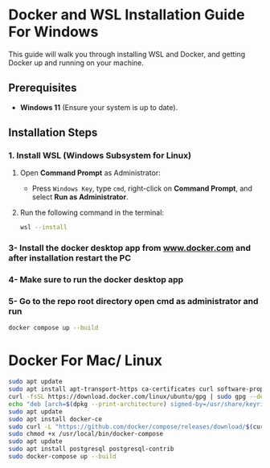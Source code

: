 # Docker and WSL Installation Guide For Windows

This guide will walk you through installing WSL and Docker, and getting Docker up and running on your machine.

## Prerequisites

- **Windows 11** (Ensure your system is up to date).

## Installation Steps

### 1. Install WSL (Windows Subsystem for Linux)

1. Open **Command Prompt** as Administrator:
   - Press `Windows Key`, type `cmd`, right-click on **Command Prompt**, and select **Run as Administrator**.
   
2. Run the following command in the terminal:

   ```bash
   wsl --install
   ```
### 3- Install the docker desktop app from www.docker.com and after installation restart the PC 
### 4- Make sure to run the docker desktop app
### 5- Go to the repo root directory open cmd as administrator and run 
```bash
docker compose up --build
```

# Docker For Mac/ Linux
```bash
sudo apt update
sudo apt install apt-transport-https ca-certificates curl software-properties-common
curl -fsSL https://download.docker.com/linux/ubuntu/gpg | sudo gpg --dearmor -o /usr/share/keyrings/docker-archive-keyring.gpg
echo "deb [arch=$(dpkg --print-architecture) signed-by=/usr/share/keyrings/docker-archive-keyring.gpg] https://download.docker.com/linux/ubuntu $(lsb_release -cs) stable" | sudo tee /etc/apt/sources.list.d/docker.list > /dev/null
sudo apt update
sudo apt install docker-ce
sudo curl -L "https://github.com/docker/compose/releases/download/$(curl -s https://api.github.com/repos/docker/compose/releases/latest | grep -oP '(?<=tag_name": "v)[^"]*')" -o /usr/local/bin/docker-compose
sudo chmod +x /usr/local/bin/docker-compose
sudo apt update
sudo apt install postgresql postgresql-contrib
sudo docker-compose up --build
```
